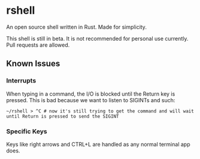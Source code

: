 # rshell
An open source shell written in Rust. Made for simplicity.

This shell is still in beta. It is not recommended for personal use currently.
Pull requests are allowed.

## Known Issues

### Interrupts
When typing in a command, the I/O is blocked until the Return key is pressed. This is bad
because we want to listen to SIGINTs and such:
```
~/rshell > ^C # now it's still trying to get the command and will wait until Return is pressed to send the SIGINT
```

### Specific Keys
Keys like right arrows and CTRL+L are handled as any normal terminal app does.